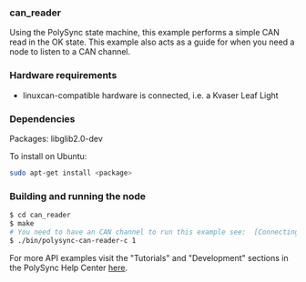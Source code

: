 
### can_reader

Using the PolySync state machine, this example performs a simple CAN read in the OK state.
This example also acts as a guide for when you need a node to listen to a CAN channel.

### Hardware requirements

- linuxcan-compatible hardware is connected, i.e. a Kvaser Leaf Light

### Dependencies

Packages: libglib2.0-dev

To install on Ubuntu: 

```bash
sudo apt-get install <package>
```

### Building and running the node

```bash
$ cd can_reader
$ make
# You need to have an CAN channel to run this example see:  [Connecting To A CAN Sensor](https://help.polysync.io/articles/configuration/runtime-node-configuration/connecting-to-a-can-radar-sensor/)
$ ./bin/polysync-can-reader-c 1
```

For more API examples visit the "Tutorials" and "Development" sections in the PolySync Help Center [here](https://help.polysync.io/articles/).
